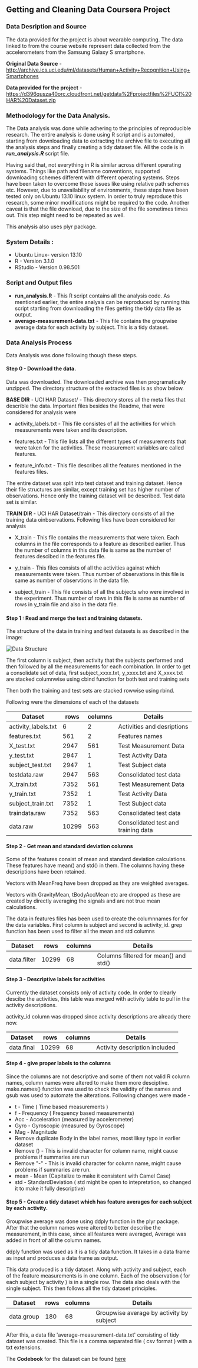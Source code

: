 ## Getting and Cleaning Data Coursera Project

### Data Desription and Source

The data provided for the project is about wearable computing. The data linked to from the course website represent data collected from the accelerometers from the Samsung Galaxy S smartphone.

**Original Data Source** - http://archive.ics.uci.edu/ml/datasets/Human+Activity+Recognition+Using+Smartphones 

**Data provided for the project** - https://d396qusza40orc.cloudfront.net/getdata%2Fprojectfiles%2FUCI%20HAR%20Dataset.zip 

### Methodology for the Data Analysis.

The Data analysis was done while adhering to the principles of reproducible research. The entire analysis is done using R script and is automated, starting from downloading data to extracting the archive file to executing all the analysis steps and finally creating a tidy dataset file. All the code is in _**run_analysis.R**_ script file.

Having said that, not everything in R is similar across different operating systems. Things like path and filename conventions, supported downloading schemes different with different operating systems. Steps have been taken to overcome those issues like using relative path schemes etc. However, due to unavailability of environments, these steps have been tested only on Ubuntu 13.10 linux system. In order to truly reproduce this research, some minor modifications might be required to the code. Another caveat is that the file download, due to the size of the file sometimes times out. This step might need to be repeated as well. 

This analysis also uses plyr package.

### System Details :
* Ubuntu Linux- version 13.10
* R - Version 3.1.0
* RStudio - Version 0.98.501 

### Script and Output files
* **run_analysis.R** - This R script contains all the analysis code. As mentioned earlier, the entire analysis can be reproduced by running this script starting from downloading the files getting the tidy data file as output.
* **average-measurement-data.txt** - This file contains the groupwise average data for each activity by subject. This is a tidy dataset.

### Data Analysis Process
Data Analysis was done following though these steps.

#### Step 0 - Download the data.
Data was downloaded. The downloaded archive was then programatically unzipped. The directory structure of the extracted files is as show below.

**BASE DIR** - UCI HAR Dataset/ - This directory stores all the meta files that describle the data. Important files besides the Readme, that were considered for analysis were

* activity_labels.txt - This file consistes of all the activities for which measurements were taken and its description.

* features.txt - This file lists all the different types of measurements that were taken for the activities. These measurement variables are called features.

* feature_info.txt - This file describes all the features mentioned in the features files.

The entire dataset was split into test dataset and training dataset. Hence their file structures are similar, except training set has higher number of observations. Hence only the training dataset will be described. Test data set is similar.

**TRAIN DIR** -  UCI HAR Dataset/train - This directory consists of all the training data oinbservations. Following files have been considered for analysis

* X_train - This file contains the measurements that were taken. Each columns in the file corresponds to a feature as described earlier. Thus the number of columns in this data file is same as the number of features descibed in the features file.

* y_train - This files consists of all the activities against which measurements were taken. Thus number of observations in this file is same as number of observtions in the data file.
 
* subject_train - This file consists of all the subjects who were involved in the experiment. Thus number of rows in this file is same as number of rows in y_train file and also in the data file.

#### Step 1 : Read and merge the test and training datasets.

The structure of the data in training and test datasets is as described in the image:

![Data Structure](https://github.com/iarrup/gettingcleaningdata/blob/master/images/data-structure.png?raw=true)


The first column is subject, then activity that the subjects performed and then followed by all the measurements for each combination.
In order to get a consolidate set of data, first subject_xxxx.txt, y_xxxx.txt and X_xxxx.txt are stacked columnwise using cbind function for both test and training sets

Then both the training and test sets are stacked rowwise using rbind.

Following were the dimensions of each of the datasets

|Dataset              | rows | columns | Details                            |
|---------------------|------|---------|------------------------------------|
| activity_labels.txt |  6   | 2       | Activities and desriptions         |
| features.txt        | 561  | 2       | Features names                     |
| X_test.txt          | 2947 | 561     | Test Measurement Data              |
| y_test.txt          | 2947 | 1       | Test Activity Data                 |
| subject_test.txt    | 2947 | 1       | Test Subject data                  |
| testdata.raw        | 2947 | 563     | Consolidated test data             |
| X_train.txt         | 7352 | 561     |Test Measurement Data               |
| y_train.txt         | 7352 | 1       |Test Activity Data                  |
| subject_train.txt   | 7352 | 1       |Test Subject data                   |
| traindata.raw       | 7352 | 563     |Consolidated test data              |
| data.raw            | 10299| 563     | Consolidated test and training data|


#### Step 2 - Get mean and standard deviation columns
Some of the features consist of mean and standard deviation calculations. These features have mean() and std() in them. The columns having these descriptions have been retained.

Vectors with MeanFreq have been dropped as they are weighted averages.

Vectors with GravityMean, tBodyAccMean etc are dropped as these are created by directly averaging the signals and are not true mean calculations.

The data in features files has been used to create the columnnames for for the data variables. First column is subject and second is activity_id. grep function has been used to filter all the mean and std columns

|Dataset              | rows | columns | Details                               |
|---------------------|------|---------|---------------------------------------|
| data.filter         | 10299| 68      | Columns filtered for mean() and std() |


#### Step 3 - Descriptive labels for activities
Currently the dataset consists only of activity code. In order to clearly descibe the activities, this table was merged with activity table to pull in the activity descriptions.

activity_id column was dropped since activity descriptions are already there now.

|Dataset              | rows | columns | Details                               |
|---------------------|------|---------|---------------------------------------|
| data.final          | 10299| 68      | Activity description included         |


#### Step 4 - give proper labels to the columns
Since the columns are not descriptive and some of them not valid R column names, column names were altered to make them more desciptive. make.names() function was used to check the validity of the names and gsub was used to automate the alterations. Following changes were made -

* t - Time ( Time based measurements )
* f - Frequency ( Frequency based measurements)
* Acc - Acceleration (measured by accelerometer)
* Gyro - Gyroscopic (measured by Gyroscope)
* Mag - Magnitude
* Remove duplicate Body in the label names, most likey typo in earlier dataset
* Remove () - This is invalid character for column name, might cause problems if summaries are run
* Remove "-" - This is invalid character for column name, might cause problems if summaries are run.
* mean - Mean (Capitalize to make it consistent with Camel Case)
* std - StandardDeviation ( std might be open to intepretation, so changed it to make it fully descriptive)


#### Step 5 - Create a tidy dataset which has feature averages for each subject by each activity.
Groupwise average was done using ddply function in the plyr package. After that the column names were altered to better describe the measurement, in this case, since all features were averaged, Average was added in front of all the column names.

ddply function was used as it is a tidy data function. It takes in a data frame as input and produces a data frame as output. 

This data produced is a tidy dataset. Along with activity and subject, each of the feature measurements is in one column. Each of the observation ( for each subject by activity ) is in a single row. The data also deals with the single subject. This then follows all the tidy dataset principles.

|Dataset              | rows | columns | Details                                  |
|---------------------|------|---------|------------------------------------------|
| data.group          | 180  | 68      | Groupwise average by activity by subject |


After this, a data file 'average-measurement-data.txt' consisting of tidy dataset was created. This file is a comma separated file ( csv format ) with a txt extensions.

The **Codebook** for the dataset can be found [here](https://github.com/iarrup/gettingcleaningdata/blob/master/Codebook.md)
